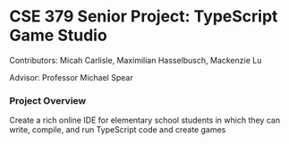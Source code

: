 # CSE 379 Senior Project: TypeScript Game Studio 

Contributors:  Micah Carlisle, Maximilian Hasselbusch, Mackenzie Lu

Advisor: Professor Michael Spear

### Project Overview
Create a rich online IDE for elementary school students in which they can write, compile, and run TypeScript code and create games
